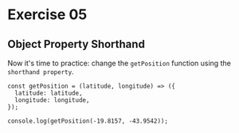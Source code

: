 # Exercise 05

## Object Property Shorthand

Now it's time to practice: change the `getPosition` function using the `shorthand property`.

```
const getPosition = (latitude, longitude) => ({
  latitude: latitude,
  longitude: longitude,
});

console.log(getPosition(-19.8157, -43.9542));
```